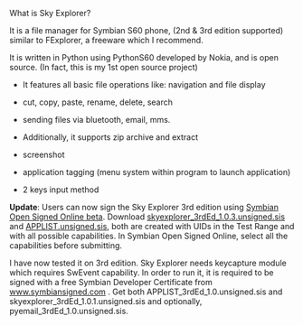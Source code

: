 What is Sky Explorer?

It is a file manager for Symbian S60 phone, (2nd & 3rd edition supported)
similar to FExplorer, a freeware which I recommend.

It is written in Python using PythonS60 developed by Nokia, and is open source.
(In fact, this is my 1st open source project)

  * It features all basic file operations like: navigation and file display
  * cut, copy, paste, rename, delete, search
  * sending files via bluetooth, email, mms.

  * Additionally, it supports zip archive and extract
  * screenshot
  * application tagging (menu system within program to launch application)
  * 2 keys input method

**Update**: Users can now sign the Sky Explorer 3rd edition using [Symbian Open Signed Online beta](https://www.symbiansigned.com/app/page/public/openSignedOnline.do). Download [skyexplorer\_3rdEd\_1.0.3.unsigned.sis](http://skyexplorer.googlecode.com/files/skyexplorer_3rdEd_1.0.3.unsigned.sis) and [APPLIST.unsigned.sis](http://applist.googlecode.com/files/APPLIST.unsigned.sis), both are created with UIDs in the Test Range and with all possible capabilities. In Symbian Open Signed Online, select all the capabilities before submitting.

I have now tested it on 3rd edition. Sky Explorer needs keycapture module which requires SwEvent capability. In order to run it, it is required to be signed with a free Symbian Developer Certificate from www.symbiansigned.com . Get both   	APPLIST\_3rdEd\_1.0.unsigned.sis and skyexplorer\_3rdEd\_1.0.1.unsigned.sis and optionally, pyemail\_3rdEd\_1.0.unsigned.sis.
